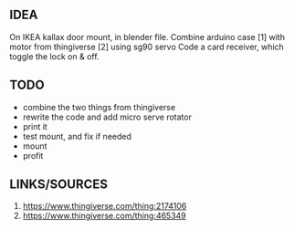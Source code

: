 ## IDEA
On IKEA kallax door mount, in blender file. Combine arduino case [1] with motor from thingiverse [2] using sg90 servo
Code a card receiver, which toggle the lock on & off.


## TODO
* combine the two things from thingiverse
* rewrite the code and add micro serve rotator
* print it
* test mount, and fix if needed
* mount
* profit








## LINKS/SOURCES
1. https://www.thingiverse.com/thing:2174106
2. https://www.thingiverse.com/thing:465349
